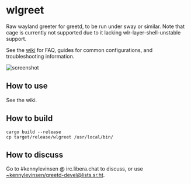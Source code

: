 # wlgreet

Raw wayland greeter for greetd, to be run under sway or similar. Note that cage is currently not supported due to it lacking wlr-layer-shell-unstable support.

See the [wiki](https://man.sr.ht/~kennylevinsen/greetd) for FAQ, guides for common configurations, and troubleshooting information.

![screenshot](https://git.sr.ht/~kennylevinsen/wlgreet/blob/master/assets/screenshot.jpg)

## How to use

See the wiki.

## How to build

```
cargo build --release
cp target/release/wlgreet /usr/local/bin/
```

## How to discuss

Go to #kennylevinsen @ irc.libera.chat to discuss, or use [~kennylevinsen/greetd-devel@lists.sr.ht](https://lists.sr.ht/~kennylevinsen/greetd-devel).
